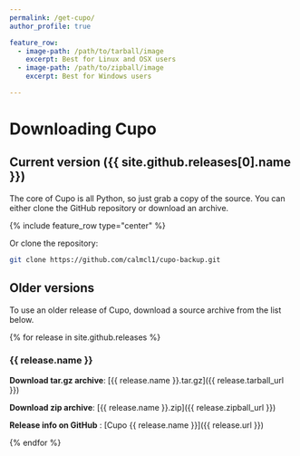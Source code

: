 ```yaml
---
permalink: /get-cupo/
author_profile: true

feature_row:
  - image-path: /path/to/tarball/image
    excerpt: Best for Linux and OSX users
  - image-path: /path/to/zipball/image
    excerpt: Best for Windows users

---
```


# Downloading Cupo

## Current version ({{ site.github.releases[0].name }})

The core of Cupo is all Python, so just grab a copy of the source. You can either clone the GitHub repository or download an archive.

{% include feature_row type="center" %}

Or clone the repository:
```bash
git clone https://github.com/calmcl1/cupo-backup.git
```

## Older versions

To use an older release of Cupo, download a source archive from the list below.

{% for release in site.github.releases %}

### {{ release.name }}

**Download tar.gz archive**: [{{ release.name }}.tar.gz]({{ release.tarball_url }})

**Download zip archive**: [{{ release.name }}.zip]({{ release.zipball_url }})

**Release info on GitHub** : [Cupo {{ release.name }}]({{ release.url }})

{% endfor %}
